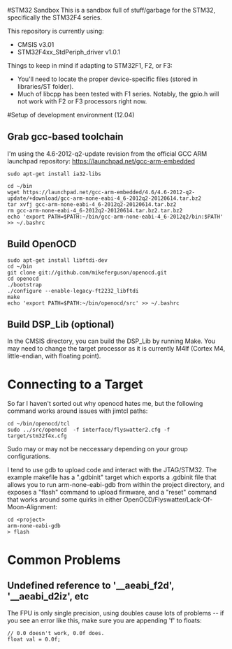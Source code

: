 #STM32 Sandbox
This is a sandbox full of stuff/garbage for the STM32, specifically the STM32F4 series.

This repository is currently using:
 * CMSIS v3.01
 * STM32F4xx_StdPeriph_driver v1.0.1

Things to keep in mind if adapting to STM32F1, F2, or F3:
 * You'll need to locate the proper device-specific files (stored in libraries/ST folder).
 * Much of libcpp has been tested with F1 series. Notably, the gpio.h will not work with F2 or F3 processors right now.

#Setup of development environment (12.04)

## Grab gcc-based toolchain
I'm using the 4.6-2012-q2-update revision from the official GCC ARM launchpad repository:  https://launchpad.net/gcc-arm-embedded

```
sudo apt-get install ia32-libs

cd ~/bin
wget https://launchpad.net/gcc-arm-embedded/4.6/4.6-2012-q2-update/+download/gcc-arm-none-eabi-4_6-2012q2-20120614.tar.bz2
tar xvfj gcc-arm-none-eabi-4_6-2012q2-20120614.tar.bz2
rm gcc-arm-none-eabi-4_6-2012q2-20120614.tar.bz2.tar.bz2
echo 'export PATH=$PATH:~/bin/gcc-arm-none-eabi-4_6-2012q2/bin:$PATH' >> ~/.bashrc
```

## Build OpenOCD
```
sudo apt-get install libftdi-dev
cd ~/bin
git clone git://github.com/mikeferguson/openocd.git
cd openocd
./bootstrap
./configure --enable-legacy-ft2232_libftdi
make
echo 'export PATH=$PATH:~/bin/openocd/src' >> ~/.bashrc
```

## Build DSP_Lib (optional)
In the CMSIS directory, you can build the DSP_Lib by running Make. You may need to change the target processor as it is currently M4lf (Cortex M4, little-endian, with floating point).

# Connecting to a Target
So far I haven't sorted out why openocd hates me, but the following command
works around issues with jimtcl paths:

```
cd ~/bin/openocd/tcl
sudo ../src/openocd  -f interface/flyswatter2.cfg -f target/stm32f4x.cfg
```

Sudo may or may not be neccessary depending on your group configurations.

I tend to use gdb to upload code and interact with the JTAG/STM32. The example makefile has a ".gdbinit" target which exports a .gdbinit file that allows you to run arm-none-eabi-gdb from within the project directory, and exposes a "flash" command to upload firmware, and a "reset" command that works around some quirks in either OpenOCD/Flyswatter/Lack-Of-Moon-Alignment:

```
cd <project>
arm-none-eabi-gdb
> flash
```

# Common Problems

## Undefined reference to '__aeabi_f2d', '__aeabi_d2iz', etc
The FPU is only single precision, using doubles cause lots of problems -- if you see an error like this, make sure you are appending 'f' to floats:

    // 0.0 doesn't work, 0.0f does.
    float val = 0.0f;

